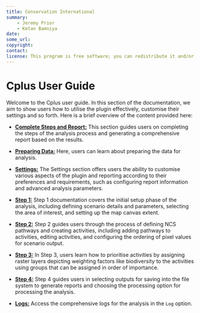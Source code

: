 ```yaml
---
title: Conservation International
summary:
    - Jeremy Prior
    - Ketan Bamniya
date:
some_url:
copyright:
contact:
license: This program is free software; you can redistribute it and/or modify it under the terms of the GNU Affero General Public License as published by the Free Software Foundation; either version 3 of the License, or (at your option) any later version.
---
```


# Cplus User Guide

Welcome to the Cplus user guide. In this section of the documentation, we aim to show users how to utilise the plugin effectively, customise their settings and so forth. Here is a brief overview of the content provided here:

* **[Complete Steps and Report:](complete-steps-and-report.md)** This section guides users on completing the steps of the analysis process and generating a comprehensive report based on the results.

* **[Preparing Data:](preparing-data.md)** Here, users can learn about preparing the data for analysis.

* **[Settings:](settings.md)** The Settings section offers users the ability to customise various aspects of the plugin and reporting according to their preferences and requirements, such as configuring report information and advanced analysis parameters.

* **[Step 1:](step-1.md)** Step 1 documentation covers the initial setup phase of the analysis, including defining scenario details and parameters, selecting the area of interest, and setting up the map canvas extent.

* **[Step 2:](step-2.md)** Step 2 guides users through the process of defining NCS pathways and creating activities, including adding pathways to activities, editing activities, and configuring the ordering of pixel values for scenario output.

* **[Step 3:](step-3.md)** In Step 3, users learn how to prioritise activities by assigning raster layers depicting weighting factors like biodiversity to the activities using groups that can be assigned in order of importance.

* **[Step 4:](step-4.md)** Step 4 guides users in selecting outputs for saving into the file system to generate reports and choosing the processing option for processing the analysis.

* **[Logs:](logs.md)** Access the comprehensive logs for the analysis in the `Log` option.
